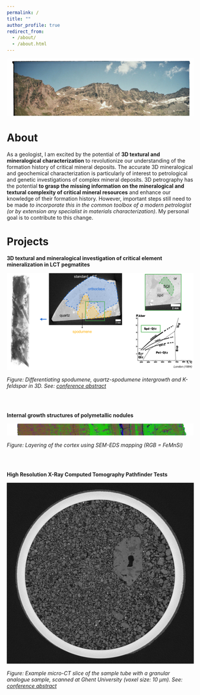 ```yaml
---
permalink: /
title: ""
author_profile: true
redirect_from: 
  - /about/
  - /about.html
---
```



<img src='/images/banner.jpeg'>

About
======
As a geologist, I am excited by the potential of **3D textural and mineralogical characterization** to revolutionize our understanding of the formation history of critical mineral deposits. The accurate 3D
mineralogical and geochemical characterization is particularly of interest to petrological and genetic investigations of complex mineral deposits. 3D petrography has the potential **to grasp the missing information on the mineralogical and textural complexity of critical mineral resources** and enhance our knowledge of their formation history. However, important steps still need to be made _to incorporate this in the common toolbox of a modern petrologist (or by extension any specialist in materials characterization)_. My personal goal is to contribute to this change.

Projects
======
**3D textural and mineralogical investigation of critical element mineralization in LCT pegmatites**
<p align="center"><img src='/images/project_pegmatites.png'/></p>

_Figure: Differentiating spodumene, quartz-spodumene intergrowth and K-feldspar in 3D. See: <a href="https://conf.goldschmidt.info/goldschmidt/2025/meetingapp.cgi/Paper/27395" target="_blank">conference abstract</a>_

<br></br>

**Internal growth structures of polymetallic nodules**

<p align="center"><img src='/images/project_nodules.png'/></p>

_Figure: Layering of the cortex using SEM-EDS mapping (RGB = FeMnSi)_

<br></br>

**High Resolution X-Ray Computed Tomography Pathfinder Tests**

<p align="center"><img src='/images/project_mars.png'/></p>

_Figure: Example micro-CT slice of the sample tube with a granular analogue sample, scanned at Ghent University (voxel size: 10 µm). See: <a href="https://doi.org/10.5194/epsc-dps2025-1504" target="_blank">conference abstract</a>_

<br></br>
